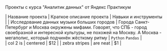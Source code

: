 Проекты с курса "Аналитик данных" от Яндекс Практикум

| Название проекта                              | Краткое описание проекта                              | Навыки и инструменты |
| Исследование данных музыки больших городов    | Города Санкт-Петербург и Москва окружены мифами.  Говорят, что СПБ - город своебразной и интересной культуры, не        похожей на Москву. А Москва - мегаполис, который подчинён жёсткому ритму           | `Python` `Pandas` |               
| col 2 is      | centered      |   $12 |
| zebra stripes | are neat      |    $1 |

